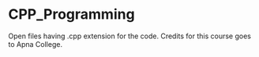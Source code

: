 # CPP_Programming
Open files having .cpp extension for the code.
Credits for this course goes to Apna College.
